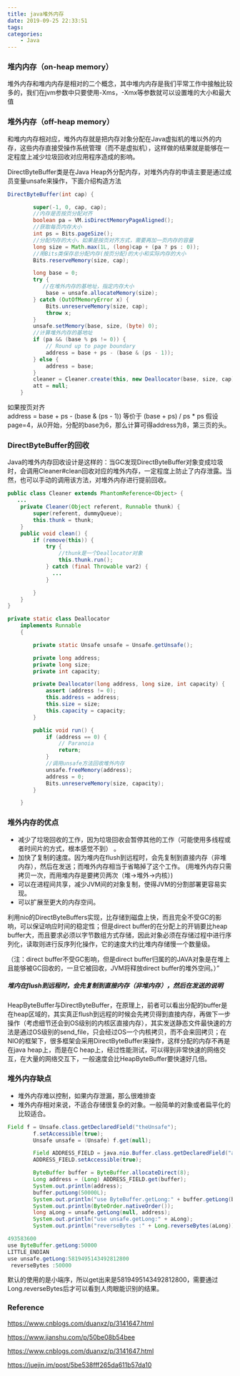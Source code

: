 ```yaml
---
title: java堆外内存
date: 2019-09-25 22:33:51
tags:
categories:
	- Java
---
```



### 堆内内存（on-heap memory）

堆外内存和堆内内存是相对的二个概念，其中堆内内存是我们平常工作中接触比较多的，我们在jvm参数中只要使用-Xms，-Xmx等参数就可以设置堆的大小和最大值
### 堆外内存（off-heap memory）

和堆内内存相对应，堆外内存就是把内存对象分配在Java虚拟机的堆以外的内存，这些内存直接受操作系统管理（而不是虚拟机），这样做的结果就是能够在一定程度上减少垃圾回收对应用程序造成的影响。

DirectByteBuffer类是在Java Heap外分配内存，对堆外内存的申请主要是通过成员变量unsafe来操作，下面介绍构造方法



```java
DirectByteBuffer(int cap) {                 

        super(-1, 0, cap, cap);
        //内存是否按页分配对齐
        boolean pa = VM.isDirectMemoryPageAligned();
        //获取每页内存大小
        int ps = Bits.pageSize();
        //分配内存的大小，如果是按页对齐方式，需要再加一页内存的容量
        long size = Math.max(1L, (long)cap + (pa ? ps : 0));
        //用Bits类保存总分配内存(按页分配)的大小和实际内存的大小
        Bits.reserveMemory(size, cap);

        long base = 0;
        try {
           //在堆外内存的基地址，指定内存大小
            base = unsafe.allocateMemory(size);
        } catch (OutOfMemoryError x) {
            Bits.unreserveMemory(size, cap);
            throw x;
        }
        unsafe.setMemory(base, size, (byte) 0);
        //计算堆外内存的基地址
        if (pa && (base % ps != 0)) {
            // Round up to page boundary
            address = base + ps - (base & (ps - 1));
        } else {
            address = base;
        }
        cleaner = Cleaner.create(this, new Deallocator(base, size, cap));
        att = null;
    }
```
 如果按页对齐     
 address = base + ps - (base & (ps - 1)) 等价于 (base + ps) / ps * ps
 假设page=4，从0开始，分配的base为6，那么计算可得address为8，第三页的头。
 
 ### DirectByteBuffer的回收
 Java的堆外内存回收设计是这样的：当GC发现DirectByteBuffer对象变成垃圾时，会调用Cleaner#clean回收对应的堆外内存，一定程度上防止了内存泄露。当然，也可以手动的调用该方法，对堆外内存进行提前回收。
 
```java
public class Cleaner extends PhantomReference<Object> {
   ...
    private Cleaner(Object referent, Runnable thunk) {
        super(referent, dummyQueue);
        this.thunk = thunk;
    }
    public void clean() {
        if (remove(this)) {
            try {
                //thunk是一个Deallocator对象
                this.thunk.run();
            } catch (final Throwable var2) {
              ...
            }

        }
    }
}

private static class Deallocator
    implements Runnable
    {

        private static Unsafe unsafe = Unsafe.getUnsafe();

        private long address;
        private long size;
        private int capacity;

        private Deallocator(long address, long size, int capacity) {
            assert (address != 0);
            this.address = address;
            this.size = size;
            this.capacity = capacity;
        }

        public void run() {
            if (address == 0) {
                // Paranoia
                return;
            }
            //调用unsafe方法回收堆外内存
            unsafe.freeMemory(address);
            address = 0;
            Bits.unreserveMemory(size, capacity);
        }

    }
```
 
### 堆外内存的优点


* 减少了垃圾回收的工作，因为垃圾回收会暂停其他的工作（可能使用多线程或者时间片的方式，根本感觉不到） 。
* 加快了复制的速度。因为堆内在flush到远程时，会先复制到直接内存（非堆内存），然后在发送；而堆外内存相当于省略掉了这个工作。 (用堆外内存只需拷贝一次，而用堆内存是要拷贝两次（堆->堆外->内核）)
* 可以在进程间共享，减少JVM间的对象复制，使得JVM的分割部署更容易实现。
* 可以扩展至更大的内存空间。
　　


利用nio的DirectByteBuffers实现，比存储到磁盘上快，而且完全不受GC的影响，可以保证响应时间的稳定性；但是direct buffer的在分配上的开销要比heap buffer大，而且要求必须以字节数组方式存储，因此对象必须在存储过程中进行序列化，读取则进行反序列化操作，它的速度大约比堆内存储慢一个数量级。

（注：direct buffer不受GC影响，但是direct buffer归属的的JAVA对象是在堆上且能够被GC回收的，一旦它被回收，JVM将释放direct buffer的堆外空间。）”

##### 堆内在flush到远程时，会先复制到直接内存（非堆内存），然后在发送的说明

HeapByteBuffer与DirectByteBuffer，在原理上，前者可以看出分配的buffer是在heap区域的，其实真正flush到远程的时候会先拷贝得到直接内存，再做下一步操作（考虑细节还会到OS级别的内核区直接内存），其实发送静态文件最快速的方法是通过OS级别的send_file，只会经过OS一个内核拷贝，而不会来回拷贝；在NIO的框架下，很多框架会采用DirectByteBuffer来操作，这样分配的内存不再是在java heap上，而是在C heap上，经过性能测试，可以得到非常快速的网络交互，在大量的网络交互下，一般速度会比HeapByteBuffer要快速好几倍。


### 堆外内存缺点
* 堆外内存难以控制，如果内存泄漏，那么很难排查 
* 堆外内存相对来说，不适合存储很复杂的对象。一般简单的对象或者扁平化的比较适合。



```java
Field f = Unsafe.class.getDeclaredField("theUnsafe");
        f.setAccessible(true);
        Unsafe unsafe = (Unsafe) f.get(null);

        Field ADDRESS_FIELD = java.nio.Buffer.class.getDeclaredField("address");
        ADDRESS_FIELD.setAccessible(true);

        ByteBuffer buffer = ByteBuffer.allocateDirect(8);
        Long address = (Long) ADDRESS_FIELD.get(buffer);
        System.out.println(address);
        buffer.putLong(50000L);
        System.out.println("use ByteBuffer.getLong:" + buffer.getLong(buffer.position() - 8));
        System.out.println(ByteOrder.nativeOrder());
        long aLong = unsafe.getLong(null, address);
        System.out.println("use unsafe.getLong:" + aLong);
        System.out.println("reverseBytes :" + Long.reverseBytes(aLong));
```
```java
493583600
use ByteBuffer.getLong:50000
LITTLE_ENDIAN
use unsafe.getLong:5819495143492812800
 reverseBytes :50000
```

默认的使用的是小端序，所以get出来是5819495143492812800，需要通过Long.reverseBytes后才可以看到人肉眼能识别的结果。
### Reference

https://www.cnblogs.com/duanxz/p/3141647.html

https://www.jianshu.com/p/50be08b54bee

https://www.cnblogs.com/duanxz/p/3141647.html

https://juejin.im/post/5be538fff265da611b57da10